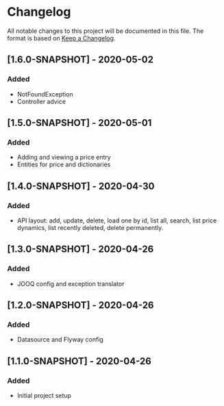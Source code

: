 # Changelog
All notable changes to this project will be documented in this file. The format is based on [Keep a Changelog](https://keepachangelog.com/en/1.0.0/).

## [1.6.0-SNAPSHOT] - 2020-05-02
### Added
- NotFoundException
- Controller advice

## [1.5.0-SNAPSHOT] - 2020-05-01
### Added
- Adding and viewing a price entry
- Entities for price and dictionaries

## [1.4.0-SNAPSHOT] - 2020-04-30
### Added
- API layout: add, update, delete, load one by id, list all, search, list price dynamics, list recently deleted, delete permanently.

## [1.3.0-SNAPSHOT] - 2020-04-26
### Added
- JOOQ config and exception translator

## [1.2.0-SNAPSHOT] - 2020-04-26
### Added
- Datasource and Flyway config

## [1.1.0-SNAPSHOT] - 2020-04-26
### Added
- Initial project setup
